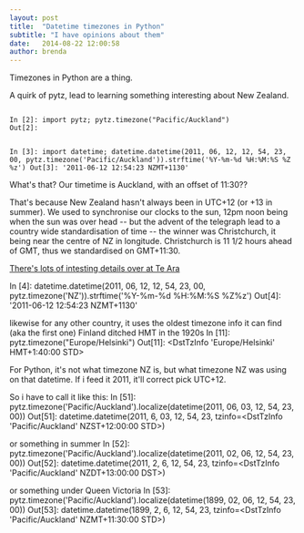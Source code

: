 ```yaml
---
layout: post
title:  "Datetime timezones in Python"
subtitle: "I have opinions about them"
date:   2014-08-22 12:00:58
author: brenda
---
```


Timezones in Python are a thing. 

<!--break-->


A quirk of pytz, lead to learning something interesting about New Zealand.

<code>
In [2]: import pytz; pytz.timezone("Pacific/Auckland")
Out[2]: <DstTzInfo 'Pacific/Auckland' NZMT+11:30:00 STD>

In [3]: import datetime; datetime.datetime(2011, 06, 12, 12, 54, 23,
00, pytz.timezone('Pacific/Auckland')).strftime('%Y-%m-%d %H:%M:%S %Z
%z')
Out[3]: '2011-06-12 12:54:23 NZMT+1130'
</code>

What's that? Our timetime is Auckland, with an offset of 11:30??

That's because New Zealand hasn't always been in UTC+12  (or +13 in summer). We used to synchronise our clocks to the sun, 12pm noon being when the sun was over head -- but the advent of the telegraph lead to a country wide standardisation of time -- the winner was Christchurch, it being near the centre of NZ in longitude. Christchurch is 11 1/2 hours ahead of GMT, thus we standardised on GMT+11:30.

<a href="http://www.teara.govt.nz/en/timekeeping/page-2">There's lots of intesting details over at Te Ara</a>

In [4]: datetime.datetime(2011, 06, 12, 12, 54, 23, 00,
pytz.timezone('NZ')).strftime('%Y-%m-%d %H:%M:%S %Z%z')
Out[4]: '2011-06-12 12:54:23 NZMT+1130'

likewise for any other country, it uses the oldest timezone info it
can find (aka the first one)
Finland ditched HMT in the 1920s
In [11]: pytz.timezone("Europe/Helsinki")
Out[11]: <DstTzInfo 'Europe/Helsinki' HMT+1:40:00 STD>


For Python, it's not what timezone NZ is, but what timezone NZ was using on that datetime. If i feed it 2011, it'll correct pick UTC+12.

So i have to call it like this:
In [51]: pytz.timezone('Pacific/Auckland').localize(datetime(2011, 06, 03, 12, 54, 23, 00))
Out[51]: datetime.datetime(2011, 6, 03, 12, 54, 23, tzinfo=<DstTzInfo 'Pacific/Auckland' NZST+12:00:00 STD>)

or something in summer
In [52]: pytz.timezone('Pacific/Auckland').localize(datetime(2011, 02, 06, 12, 54, 23, 00))
Out[52]: datetime.datetime(2011, 2, 6, 12, 54, 23, tzinfo=<DstTzInfo 'Pacific/Auckland' NZDT+13:00:00 DST>)

or something under Queen Victoria
In [53]: pytz.timezone('Pacific/Auckland').localize(datetime(1899, 02, 06, 12, 54, 23, 00))
Out[53]: datetime.datetime(1899, 2, 6, 12, 54, 23, tzinfo=<DstTzInfo 'Pacific/Auckland' NZMT+11:30:00 STD>)
